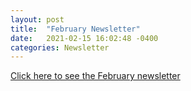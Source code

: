 ```yaml
---
layout: post
title:  "February Newsletter"
date:   2021-02-15 16:02:48 -0400
categories: Newsletter
---
```


<a href = "http://app.discoveracademic.ptc.com/e/es?s=1052905083&e=292261&elqTrackId=efd74c1a1b7a40299e524d6e5aa03bea&elq=fee180141c1a4045b8187d21f43fb690&elqaid=217&elqat=1">Click here to see the February newsletter<a>